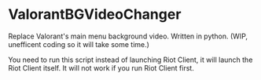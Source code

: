 # ValorantBGVideoChanger
Replace Valorant's main menu background video. Written in python. (WIP, unefficent coding so it will take some time.)

You need to run this script instead of launching Riot Client, it will launch the Riot Client itself. It will not work if you run Riot Client first.
